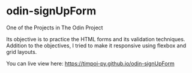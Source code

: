 # odin-signUpForm

One of the Projects in The Odin Project

Its objective is to practice the HTML forms and its validation techniques.
Addition to the objectives, I tried to make it responsive using flexbox and grid layouts.

You can live view here: https://timpoi-py.github.io/odin-signUpForm
